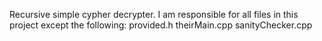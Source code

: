 Recursive simple cypher decrypter. I am responsible for all files in this project except the following:
provided.h
theirMain.cpp
sanityChecker.cpp
